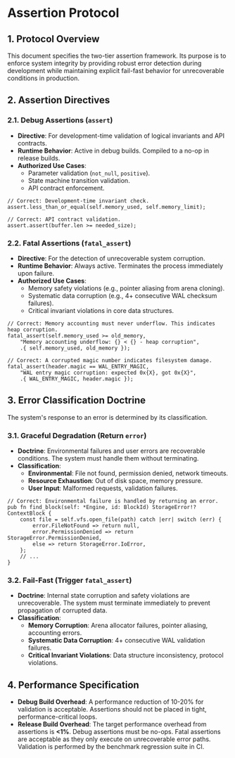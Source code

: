 # Assertion Protocol

## 1. Protocol Overview

This document specifies the two-tier assertion framework. Its purpose is to enforce system integrity by providing robust error detection during development while maintaining explicit fail-fast behavior for unrecoverable conditions in production.

## 2. Assertion Directives

### 2.1. Debug Assertions (`assert`)

*   **Directive**: For development-time validation of logical invariants and API contracts.
*   **Runtime Behavior**: Active in debug builds. Compiled to a no-op in release builds.
*   **Authorized Use Cases**:
    *   Parameter validation (`not_null`, `positive`).
    *   State machine transition validation.
    *   API contract enforcement.

```zig
// Correct: Development-time invariant check.
assert.less_than_or_equal(self.memory_used, self.memory_limit);

// Correct: API contract validation.
assert.assert(buffer.len >= needed_size);
```

### 2.2. Fatal Assertions (`fatal_assert`)

*   **Directive**: For the detection of unrecoverable system corruption.
*   **Runtime Behavior**: Always active. Terminates the process immediately upon failure.
*   **Authorized Use Cases**:
    *   Memory safety violations (e.g., pointer aliasing from arena cloning).
    *   Systematic data corruption (e.g., 4+ consecutive WAL checksum failures).
    *   Critical invariant violations in core data structures.

```zig
// Correct: Memory accounting must never underflow. This indicates heap corruption.
fatal_assert(self.memory_used >= old_memory,
    "Memory accounting underflow: {} < {} - heap corruption",
    .{ self.memory_used, old_memory });

// Correct: A corrupted magic number indicates filesystem damage.
fatal_assert(header.magic == WAL_ENTRY_MAGIC,
    "WAL entry magic corruption: expected 0x{X}, got 0x{X}",
    .{ WAL_ENTRY_MAGIC, header.magic });
```

## 3. Error Classification Doctrine

The system's response to an error is determined by its classification.

### 3.1. Graceful Degradation (Return `error`)

*   **Doctrine**: Environmental failures and user errors are recoverable conditions. The system must handle them without terminating.
*   **Classification**:
    *   **Environmental**: File not found, permission denied, network timeouts.
    *   **Resource Exhaustion**: Out of disk space, memory pressure.
    *   **User Input**: Malformed requests, validation failures.

```zig
// Correct: Environmental failure is handled by returning an error.
pub fn find_block(self: *Engine, id: BlockId) StorageError!?ContextBlock {
    const file = self.vfs.open_file(path) catch |err| switch (err) {
        error.FileNotFound => return null,
        error.PermissionDenied => return StorageError.PermissionDenied,
        else => return StorageError.IoError,
    };
    // ...
}
```

### 3.2. Fail-Fast (Trigger `fatal_assert`)

*   **Doctrine**: Internal state corruption and safety violations are unrecoverable. The system must terminate immediately to prevent propagation of corrupted data.
*   **Classification**:
    *   **Memory Corruption**: Arena allocator failures, pointer aliasing, accounting errors.
    *   **Systematic Data Corruption**: 4+ consecutive WAL validation failures.
    *   **Critical Invariant Violations**: Data structure inconsistency, protocol violations.

## 4. Performance Specification

*   **Debug Build Overhead**: A performance reduction of 10-20% for validation is acceptable. Assertions should not be placed in tight, performance-critical loops.
*   **Release Build Overhead**: The target performance overhead from assertions is **<1%**. Debug assertions must be no-ops. Fatal assertions are acceptable as they only execute on unrecoverable error paths. Validation is performed by the benchmark regression suite in CI.
